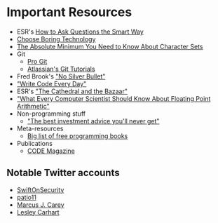 # Important Resources

* ESR's [How to Ask Questions the Smart Way](http://www.catb.org/~esr/faqs/smart-questions.html)
* [Choose Boring Technology](https://mcfunley.com/choose-boring-technology)
* [The Absolute Minimum You Need to Know About Character Sets](https://www.joelonsoftware.com/2003/10/08/the-absolute-minimum-every-software-developer-absolutely-positively-must-know-about-unicode-and-character-sets-no-excuses/)
* Git
  * [Pro Git](https://git-scm.com/book/en/v2)
  * [Atlassian's Git Tutorials](https://www.atlassian.com/git)
* Fred Brook's ["No Silver Bullet"](http://worrydream.com/refs/Brooks-NoSilverBullet.pdf)
* ["Write Code Every Day"](https://johnresig.com/blog/write-code-every-day/)
* ESR's ["The Cathedral and the Bazaar"](http://www.catb.org/~esr/writings/cathedral-bazaar/)
* ["What Every Computer Scientist Should Know About Floating Point Arithmetic"](https://docs.oracle.com/cd/E19957-01/806-3568/ncg_goldberg.html)
* Non-programming stuff
  * ["The best investment advice you'll never get"](https://ritholtz.com/2014/02/the-best-investment-advice-youll-never-get-2/)
* Meta-resources
  * [Big list of free programming books](https://github.com/EbookFoundation/free-programming-books/blob/master/free-programming-books.md)
* Publications
  * [CODE Magazine](https://www.codemag.com/magazine)

## Notable Twitter accounts

* [SwiftOnSecurity](https://twitter.com/SwiftOnSecurity)
* [patio11](https://twitter.com/patio11/)
* [Marcus J. Carey](https://twitter.com/marcusjcarey)
* [Lesley Carhart](https://twitter.com/hacks4pancakes/)
